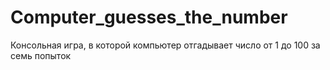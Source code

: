 # Computer_guesses_the_number
Консольная игра, в которой компьютер отгадывает число от 1 до 100 за семь попыток


